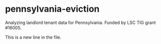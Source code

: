 # pennsylvania-eviction
Analyzing landlord tenant data for Pennsylvania.  Funded by LSC TIG grant 
#16005.

This is a new line in the file.